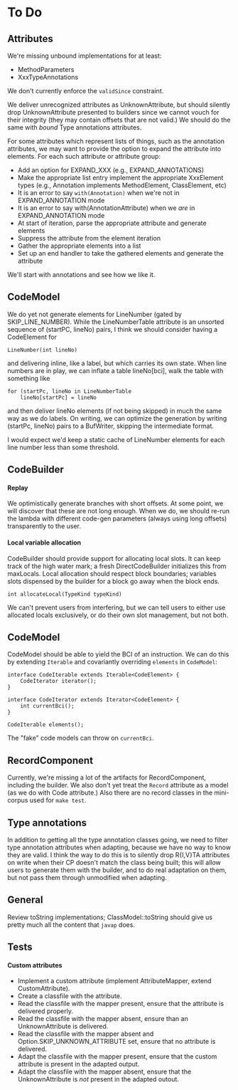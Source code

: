 # To Do

## Attributes

We're missing unbound implementations for at least:
 - MethodParameters
 - XxxTypeAnnotations

We don't currently enforce the `validSince` constraint.

We deliver unrecognized attributes as UnknownAttribute, but should silently drop UnknownAttribute
presented to builders since we cannot vouch for their integrity (they may contain
offsets that are not valid.)  We should do the same with *bound* Type annotations attributes.

For some attributes which represent lists of things, such as the annotation attributes,
we may want to provide the option to expand the attribute into elements.  For each
such attribute or attribute group:
 - Add an option for EXPAND_XXX (e.g., EXPAND_ANNOTATIONS)
 - Make the appropriate list entry implement the appropriate XxxElement types (e.g.,
   Annotation implements MethodElement, ClassElement, etc)
 - It is an error to say `with(Annotation)` when we're not in EXPAND_ANNOTATION mode
 - It is an error to say with(AnnotationAttribute) when we *are* in EXPAND_ANNOTATION mode
 - At start of iteration, parse the appropriate attribute and generate elements
 - Suppress the attribute from the element iteration
 - Gather the appropriate elements into a list
 - Set up an end handler to take the gathered elements and generate the attribute

We'll start with annotations and see how we like it.

## CodeModel

We do yet not generate elements for LineNumber (gated by SKIP_LINE_NUMBER).
While the LineNumberTable attribute is an unsorted sequence of (startPC, lineNo)
pairs, I think we should consider having a CodeElement for

    LineNumber(int lineNo)

and delivering inline, like a label, but which carries its own state.  When
line numbers are in play, we can inflate a table lineNo[bci], walk the table with
something like

    for (startPc, lineNo in LineNumberTable
        lineNo[startPc] = lineNo

and then deliver lineNo elements (if not being skipped) in much the same way as
we do labels.  On writing, we can optimize the generation by writing
(startPc, lineNo) pairs to a BufWriter, skipping the intermediate format.

I would expect we'd keep a static cache of LineNumber elements for each line number
less than some threshold.

## CodeBuilder

#### Replay

We optimistically generate branches with short offsets. At some point, we will
discover that these are not long enough. When we do, we should re-run the lambda
with different code-gen parameters (always using long offsets) transparently to
the user.

#### Local variable allocation

CodeBuilder should provide support for allocating local slots. It can keep track
of the high water mark; a fresh DirectCodeBuilder initializes this from
maxLocals. Local allocation should respect block boundaries; variables slots
dispensed by the builder for a block go away when the block ends.

    int allocateLocal(TypeKind typeKind)

We can't prevent users from interfering, but we can tell users to either use
allocated locals exclusively, or do their own slot management, but not both.

## CodeModel

CodeModel should be able to yield the BCI of an instruction.  We can do this
by extending `Iterable` and covariantly overriding `elements` in `CodeModel`:

    interface CodeIterable extends Iterable<CodeElement> {
        CodeIterator iterator();
    }

    interface CodeIterator extends Iterator<CodeElement> {
        int currentBci();
    }

    CodeIterable elements();

The "fake" code models can throw on `currentBci`.

## RecordComponent

Currently, we're missing a lot of the artifacts for RecordComponent, including
the builder.  We also don't yet treat the `Record` attribute as a model
(as we do with Code attribute.)  Also there are no record classes in the
mini-corpus used for `make test`.

## Type annotations

In addition to getting all the type annotation classes going, we need to filter
type annotation attributes when adapting, because we have no way to know they
are valid.  I think the way to do this is to silently drop R{I,V}TA attributes
on write when their CP doesn't match the class being built; this will allow
users to generate them with the builder, and to do real adaptation on them,
but not pass them through unmodified when adapting.

## General

Review toString implementations; ClassModel::toString should give us pretty
much all the content that `javap` does.

## Tests

#### Custom attributes

- Implement a custom attribute (implement AttributeMapper, extend
  CustomAttribute).
- Create a classfile with the attribute.
- Read the classfile with the mapper present, ensure that the attribute is
  delivered properly.
- Read the classfile with the mapper absent, ensure than an UnknownAttribute is
  delivered.
- Read the classfile with the mapper absent and Option.SKIP_UNKNOWN_ATTRIBUTE
  set, ensure that no attribute is delivered.
- Adapt the classfile with the mapper present, ensure that the custom attribute
  is present in the adapted output.
- Adapt the classfile with the mapper absent, ensure that the UnknownAttribute
  is _not_ present in the adapted outout.


